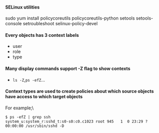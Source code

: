 #### SELinux utilities

sudo yum install policycoreutils policycoreutils-python setools setools-console setroubleshoot selinux-policy-devel


#### Every objects has 3 context labels

* user
* role
* type

#### Many display commands support -Z flag to show contexts

* `ls -Z`,`ps -efZ`...

#### Context types are used to create policies about which source objects have access to which target objects

For example;\

`$ ps -efZ | grep ssh` \
`system_u:system_r:sshd_t:s0-s0:c0.c1023 root 945   1  0 23:29 ?        00:00:00 /usr/sbin/sshd -D`


